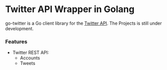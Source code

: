 # Twitter API Wrapper in Golang

go-twitter is a Go client library for the [Twitter API](https://dev.twitter.com/rest/public).
The Projects is still under development.


### Features

* Twitter REST API:
    * Accounts
	* Tweets
